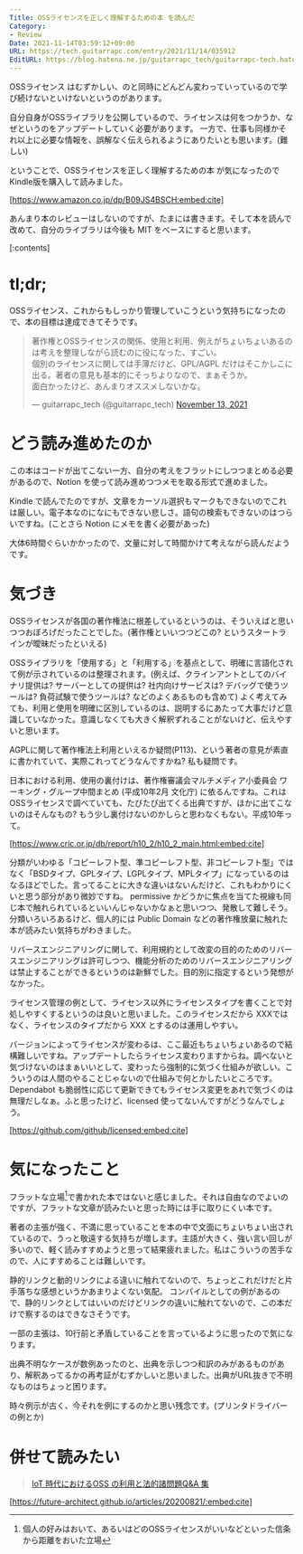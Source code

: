 ```yaml
---
Title: OSSライセンスを正しく理解するための本 を読んだ
Category:
- Review
Date: 2021-11-14T03:59:12+09:00
URL: https://tech.guitarrapc.com/entry/2021/11/14/035912
EditURL: https://blog.hatena.ne.jp/guitarrapc_tech/guitarrapc-tech.hatenablog.com/atom/entry/13574176438032693297
---
```


OSSライセンス はむずかしい、のと同時にどんどん変わっていっているので学び続けないといけないというのがあります。

自分自身がOSSライブラリを公開しているので、ライセンスは何をつかうか、なぜというのをアップデートしていく必要があります。
一方で、仕事も同様かそれ以上に必要な情報を、誤解なく伝えられるようにありたいとも思います。(難しい)

ということで、OSSライセンスを正しく理解するための本 が気になったのでKindle版を購入して読みました。

[https://www.amazon.co.jp/dp/B09JS4BSCH:embed:cite]

あんまり本のレビューはしないのですが、たまには書きます。そして本を読んで改めて、自分のライブラリは今後も MIT をベースにすると思います。

[:contents]

# tl;dr;

OSSライセンス、これからもしっかり管理していこうという気持ちになったので、本の目標は達成できてそうです。

 <blockquote class="twitter-tweet"><p lang="ja" dir="ltr">著作権とOSSライセンスの関係、使用と利用、例えがちょいちょいあるのは考えを整理しながら読むのに役になった、すごい。<br>個別のライセンスに関しては手薄だけど、GPL/AGPL だけはそこかしこに出る。著者の意見も基本的にそっちよりなので、まぁそうか。<br>面白かったけど、あんまりオススメしないかな。</p>&mdash; guitarrapc_tech (@guitarrapc_tech) <a href="https://twitter.com/guitarrapc_tech/status/1459516049318027268?ref_src=twsrc%5Etfw">November 13, 2021</a></blockquote> <script async src="https://platform.twitter.com/widgets.js" charset="utf-8"></script>


# どう読み進めたのか

この本はコードが出てこない一方、自分の考えをフラットにしつつまとめる必要があるので、Notion を使って読み進めつつメモを取る形式で進めました。

Kindle で読んでたのですが、文章をカーソル選択もマークもできないのでこれは厳しい。電子本なのになにもできない悲しさ。語句の検索もできないのはつらいですね。(ことさら Notion にメモを書く必要があった)

大体6時間ぐらいかかったので、文量に対して時間かけて考えながら読んだようです。

# 気づき

OSSライセンスが各国の著作権法に根差しているというのは、そういえばと思いつつおぼろげだったことでした。(著作権といいつつどこの? というスタートラインが曖昧だったといえる)

OSSライブラリを「使用する」と「利用する」を基点として、明確に言語化されて例が示されているのは整理されます。(例えば、クラインアントとしてのバイナリ提供は? サーバーとしての提供は? 社内向けサービスは? デバッグで使うツールは? 負荷試験で使うツールは? などのよくあるものも含めて)
よく考えてみても、利用と使用を明確に区別しているのは、説明するにあたって大事だけど意識していなかった。意識しなくても大きく解釈ずれることがないけど、伝えやすいと思います。

AGPLに関して著作権法上利用といえるか疑問(P113)、という著者の意見が素直に書かれていて、実際これってどうなんですかね? 私も疑問です。

日本における利用、使用の裏付けは、著作権審議会マルチメディア小委員会 ワーキング・グループ中間まとめ (平成10年2月 文化庁) に依るんですね。これはOSSライセンスで調べていても、たびたび出てくる出典ですが、ほかに出てこないのはそんなもの? もう少し裏付けないのかしらと思わなくもない。平成10年って。

[https://www.cric.or.jp/db/report/h10_2/h10_2_main.html:embed:cite]

分類がいわゆる「コピーレフト型、準コピーレフト型、非コピーレフト型」ではなく「BSDタイプ、GPLタイプ、LGPLタイプ、MPLタイプ」になっているのはなるほどでした。言ってることに大きな違いはないんだけど、これもわかりにくいと思う部分があり微妙ですね。
permissive かどうかに焦点を当てた視線も同じ本で触れられているといいんじゃないかなぁと思いつつ、発散して難しそう。
分類いろいろあるけど、個人的には Public Domain などの著作権放棄に触れた本が読みたい気持ちがわきました。

リバースエンジニアリングに関して、利用規約として改変の目的のためのリバースエンジニアリングは許可しつつ、機能分析のためのリバースエンジニアリングは禁止することができるというのは新鮮でした。目的別に指定するという発想がなかった。

ライセンス管理の例として、ライセンス以外にライセンスタイプを書くことで対処しやすくするというのは良いと思いました。このライセンスだから XXXではなく、ライセンスのタイプだから XXX とするのは運用しやすい。

バージョンによってライセンスが変わるは、ここ最近もちょいちょいあるので結構難しいですね。アップデートしたらライセンス変わりますからね。調べないと気づけないのはまぁいいとして、変わったら強制的に気づく仕組みが欲しい。こういうのは人間のやることじゃないので仕組みで何とかしたいところです。Dependabot も脆弱性に応じて更新できてもライセンス変更をあれで気づくのは無理だしなぁ。ふと思ったけど、licensed 使ってないんですがどうなんでしょう。

[https://github.com/github/licensed:embed:cite]

# 気になったこと

フラットな立場[^1]で書かれた本ではないと感じました。それは自由なのでよいのですが、フラットな文章が読みたいと思った時には手に取りにくい本です。

著者の主張が強く、不満に思っていることを本の中で文面にちょいちょい出されているので、うっと敬遠する気持ちが増します。主語が大きく、強い言い回しが多いので、軽く読みすすめようと思って結果疲れました。私はこういうの苦手なので、人にすすめることは難しいです。

静的リンクと動的リンクによる違いに触れてないので、ちょっとこれだけだと片手落ちな感想というかあまりよくない気配。
コンパイルとしての例があるので、静的リンクとしてはいいのだけどリンクの違いに触れてないので、この本だけで察するのはできなさそうです。

一部の主張は、10行前と矛盾していることを言っているように思ったので気になります。

出典不明なケースが数例あったのと、出典を示しつつ和訳のみがあるものがあり、解釈あってるかの再考証がむずかしいと思いました。出典がURL抜きで不明なものはちょっと困ります。

時々例示が古く、今それを例にするのかと思い残念です。(プリンタドライバーの例とか)

[^1]: 個人の好みはおいて、あるいはどのOSSライセンスがいいなどといった信条から距離をおいた立場

# 併せて読みたい

> [IoT 時代におけるOSS の利用と法的諸問題Q&A 集](https://www.softic.or.jp/ossqa/all_180328_mc.pdf)

[https://future-architect.github.io/articles/20200821/:embed:cite]



